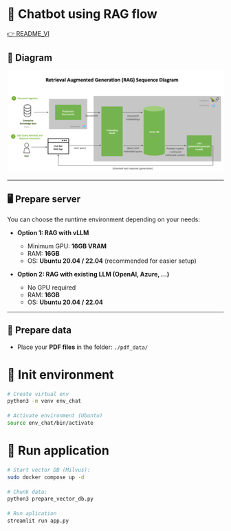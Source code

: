 # 🤖 Chatbot using RAG flow  
[👉 README_VI](./README_vi.md)
## 📌 Diagram  
![RAG Diagram](./assets/rag-pipeline.png)  

---

## 🖥️ Prepare server  
You can choose the runtime environment depending on your needs:  

- **Option 1: RAG with vLLM**  
  + Minimum GPU: **16GB VRAM**  
  + RAM: **16GB**  
  + OS: **Ubuntu 20.04 / 22.04** (recommended for easier setup)  

- **Option 2: RAG with existing LLM (OpenAI, Azure, …)**  
  + No GPU required  
  + RAM: **16GB**  
  + OS: **Ubuntu 20.04 / 22.04**  

---

## 📂 Prepare data  
- Place your **PDF files** in the folder:  ```./pdf_data/```

# 🚀 Init environment

```bash
# Create virtual env
python3 -m venv env_chat

# Activate environment (Ubuntu)
source env_chat/bin/activate
```

# 🚀 Run application

```bash
# Start vector DB (Milvus):
sudo docker compose up -d

# Chunk data:
python3 prepare_vector_db.py

# Run aplication
streamlit run app.py
